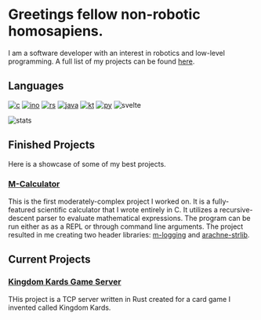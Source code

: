 # Greetings fellow non-robotic homosapiens.  

I am a software developer with an interest in robotics and low-level programming. A full list of my projects can be found [here](https://ehmd28.github.io/). 

## Languages
[![c](https://img.shields.io/badge/C-00599C?style=for-the-badge&logo=c&logoColor=white)](https://ehmd28.github.io/projects/c)
[![ino](https://img.shields.io/badge/Arduino-00979D?style=for-the-badge&logo=Arduino&logoColor=white)](https://ehmd28.github.io/projects/electronics)
[![rs](https://img.shields.io/badge/Rust-000000?style=for-the-badge&logo=rust&logoColor=white)](https://ehmd28.github.io/projects/rust)
[![java](https://img.shields.io/badge/Java-ED8B00?style=for-the-badge&logo=openjdk&logoColor=white)](https://ehmd28.github.io/projects/java)
[![kt](https://img.shields.io/badge/Kotlin-0095D5?&style=for-the-badge&logo=kotlin&logoColor=white)](https://ehmd28.github.io/projects/kotlin)
[![py](https://img.shields.io/badge/Python-3776AB?style=for-the-badge&logo=python&logoColor=white)](https://ehmd28.github.io/projects/python)
![svelte](https://img.shields.io/badge/Svelte-4A4A55?style=for-the-badge&logo=svelte&logoColor=FF3E00)

![stats](https://github-readme-stats.vercel.app/api/top-langs/?username=EHMD28&theme=blue-green)

## Finished Projects

Here is a showcase of some of my best projects.

### [M-Calculator](https://github.com/EHMD28/m-calc_ver.4) 

This is the first moderately-complex project I worked on. It is a fully-featured
scientific calculator that I wrote entirely in C. It utilizes a
recursive-descent parser to evaluate mathematical expressions. The program can
be run either as as a REPL or through command line arguments. The project resulted in me
creating two header libraries: [m-logging](https://github.com/EHMD28/m-logging) and
[arachne-strlib](https://github.com/EHMD28/arachne-strlib).

## Current Projects

### [Kingdom Kards Game Server](https://github.com/EHMD28/kingdom-kards)

THis project is a TCP server written in Rust created for a card game I invented called Kingdom Kards. 
